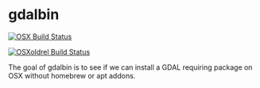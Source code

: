
<!-- README.md is generated from README.Rmd. Please edit that file -->

# gdalbin

<!-- badges: start -->

[![OSX Build
Status](http://badges.herokuapp.com/travis/mdsumner/gdalbin?branch=master&env=BUILD_NAME=osx_release&label=osx)](https://travis-ci.org/mdsumner/gdalbin)

[![OSXoldrel Build
Status](http://badges.herokuapp.com/travis/mdsumner/gdalbin?branch=master&env=BUILD_NAME=osx_oldrel&label=osx_oldrel)](https://travis-ci.org/mdsumner/gdalbin)
<!-- badges: end -->

The goal of gdalbin is to see if we can install a GDAL requiring package
on OSX without homebrew or apt addons.
